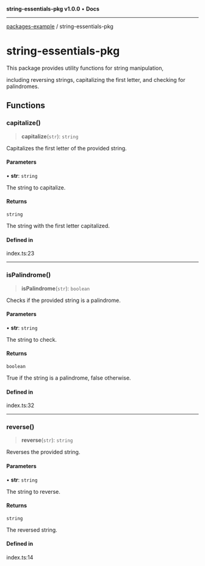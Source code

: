 **string-essentials-pkg v1.0.0** • **Docs**

***

[packages-example](../README.md) / string-essentials-pkg

# string-essentials-pkg

This package provides utility functions for string manipulation,

including reversing strings, capitalizing the first letter, and checking for palindromes.

## Functions

### capitalize()

> **capitalize**(`str`): `string`

Capitalizes the first letter of the provided string.

#### Parameters

• **str**: `string`

The string to capitalize.

#### Returns

`string`

The string with the first letter capitalized.

#### Defined in

index.ts:23

***

### isPalindrome()

> **isPalindrome**(`str`): `boolean`

Checks if the provided string is a palindrome.

#### Parameters

• **str**: `string`

The string to check.

#### Returns

`boolean`

True if the string is a palindrome, false otherwise.

#### Defined in

index.ts:32

***

### reverse()

> **reverse**(`str`): `string`

Reverses the provided string.

#### Parameters

• **str**: `string`

The string to reverse.

#### Returns

`string`

The reversed string.

#### Defined in

index.ts:14
